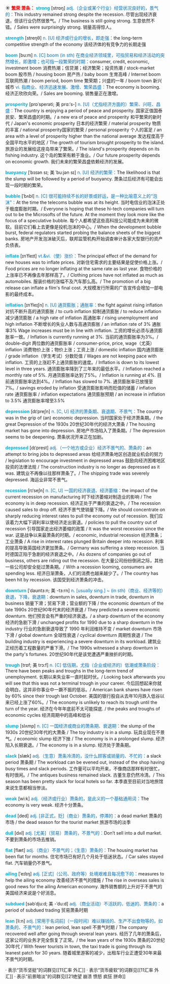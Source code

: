 ☀ <font color="red">**繁荣 萧条：**</font>
<font color="sky blue">**strong**</font> [strɒŋ] 
<font color="#0070c0">adj.（企业或某个行业）经营状况良好的，景气的：</font>This industry remained strong despite the recession. 尽管出现经济衰退，但该行业仍然很景气。/ The business is still going strong. 生意依然不错。/ Sales were surprisingly strong. 销量高得惊人。

<font color="sky blue">**strength**</font> [streŋθ] 
<font color="#0070c0">n. [U] 经济或行业的增长，即走强：</font>the long-term competitive strength of the economy 该经济体的有竞争力的长期走强

<font color="sky blue">**boom**</font> [bu:m] 
<font color="#0070c0">n. [C] boom (in sth) 在商业经济领域里，可指贸易和经济活动的突然增长，即激增；也可指一段繁荣的时期：</font>consumer, credit, economic, investment boom 消费热潮；信贷潮；经济繁荣；投资热潮 / stock-market boom 股市热 / housing boom 房产热 / baby boom 生育高峰 / Internet boom 互联网热潮 / boom period, boom time 繁荣期；兴盛的一年 / boom town 新兴城市 <font color="#0070c0">vi. 指商业、经济迅速发展、激增、繁荣昌盛：</font>The economy is booming. 经济正欣欣向荣。/ Sales are booming. 销售量正在激增。
                      
<font color="sky blue">**prosperity**</font> [prɒˈsperəti; 美 prɑ:ˈs-]
<font color="#0070c0">n. [U]（尤指经济方面的）繁荣、兴旺、昌盛：</font>The country is enjoying a period of peace and prosperity. 国家正值国泰民安、繁荣昌盛的时期。/ a new era of peace and prosperity 和平繁荣的新时代 / Japan's economic prosperity 日本的经济繁荣 / material prosperity 物质的丰富 / national prosperity国家的繁荣 / personal prosperity 个人的富足 / an area with a level of prosperity higher than the national average 发达程度高于全国平均水平的地区 / The growth of tourism brought prosperity to the island. 旅游业的发展给这座岛带来了繁荣。/ The island's prosperity depends on its fishing industry. 这个岛的繁荣有赖于渔业。/ Our future prosperity depends on economic growth. 我们未来的繁荣昌盛依赖经济的发展。

<font color="sky blue">**buoyancy**</font> [ˈbɔɪən sɪ; 美 ˈbu:jən sɪ]
<font color="#0070c0">n. [U] 经济的繁荣：</font>The likelihood is that the slump will be followed by a period of buoyancy. 萧条过后经济有可能会出现一段时期的繁荣。          
           
<font color="sky blue">**bubble**</font> [ˈbʌbl]
<font color="#0070c0">n. [C] 很可能持续不长的好景或好运，是一种比喻意义上的“泡沫”：</font>At the time the telecoms bubble was at its height. 当时电信业的泡沫正处于极度膨胀时期。/ Everyone is hoping that these hi-tech companies will turn out to be the Microsofts of the future. At the moment they look more like the focus of a speculative bubble. 每个人都希望这些高科技公司能成为未来的微软。目前它们看上去更像是投机泡沫的中心。/ When the development bubble burst, federal regulators started probing the balance sheets of the biggest banks. 房地产开发泡沫破灭后，联邦监管机构开始调查审计各家大型银行的资产负债表。
           
<font color="sky blue">**inflate**</font> [ɪnˈfleɪt]
<font color="#0070c0">vt.&vi.（使）涨价：</font>The principal effect of the demand for new houses was to inflate prices. 对新住宅需求的主要结果是促使价格上涨。/ Food prices are no longer inflating at the same rate as last year. 食物价格的上涨率已不再像去年那样高了。/ Clothing prices have not inflated as much as automobiles. 服装价格的涨幅不及汽车那么高。/ The promotion of a big release can inflate a film's final cost. 大规模发行所需的广告宣传会增加一部电影的最终成本。

<font color="sky blue">**inflation**</font> [ɪnˈfleɪʃn]
<font color="#0070c0">n. [U] 通货膨胀；通胀率：</font>the fight against rising inflation 对抗不断升高的通货膨胀 / to curb inflation 抑制通货膨胀 / to reduce inflation 减少通货膨胀 / a high rate of inflation 高通胀率 / rising unemployment and high inflation 不断增长的失业人数与高通货膨胀 / an inflation rate of 3% 通胀率3% Wage increases must be in line with inflation. 工资的增长必须与通货膨胀率一致。/ Inflation is currently running at 3%. 当前的通货膨胀率为3%。/ double-digit 两位数的通货膨胀率 / consumer-price, price, wage（尤英）inflation 消费物价上涨；物价上涨；工资上涨 / domestic inflation 国内通货膨胀 / grade inflation（学生考试）分数贬值 / Wages are not keeping pace with inflation. 工资的上涨赶不上通货膨胀的速度。/ Inflation is down to its lowest level in three years. 通货膨胀率降到了三年来的最低水平。/ Inflation reached a monthly rate of 5%. 月通货膨胀率达到了5%。/ Inflation is running at 4%. 目前通货膨胀率达到4%。/ Inflation has slowed to 7%. 通货膨胀率已放慢至7%。/ savings eroded by inflation 受通货膨胀影响而贬值的储蓄 / inflation rate 通货膨胀率 / inflation expectations 通货膨胀预期 / an increase in inflation to 3.5% 通货膨胀率增至3.5%

<font color="sky blue">**depression**</font> [dɪˈpreʃn]
<font color="#0070c0">n. [C, U] 经济的萧条期、衰退期、不景气：</font>The country was in the grip of (an) economic depression. 当时国家处于经济萧条期。/ the great Depression of the 1930s 20世纪30年代的经济大萧条 / The housing market has gone into depression. 房地产市场陷入了萧条期。/ The depression seems to be deepening. 萧条状况开来正在加剧。
     
<font color="sky blue">**depressed**</font> [dɪˈprest]
<font color="#0070c0">adj.（一个地方或企业）经济不景气的、萧条的：</font>an attempt to bring jobs to depressed areas 给经济萧条地区创造就业机会的努力 / legislation to encourage investment in depressed areas 鼓励向经济困难地区投资的法律法规 / The construction industry is no longer as depressed as it was. 建筑业不再像以往那样萧条了。/ The shipping trade was severely depressed. 海运业非常不景气。
    
<font color="sky blue">**recession**</font> [rɪˈseʃn]
<font color="#0070c0">n. [C, U] 一国的经济衰退、经济萎缩：</font>the impact of the current recession on manufacturing 时下经济萎缩对制造业的影响 / The economy is in deep recession. 经济正处于严重的衰退之中。/ The recession caused sales to drop off. 经济不景气使销量下降。/ We should concentrate on sharply reducing interest rates to pull the economy out of recession. 我们应该着力大幅下调利率以使经济走出衰退。/ policies to pull the country out of recession 引导国家走出经济萎缩的政策 / It was the worst recession since the war. 这是战争以来最萧条的时期。/ economic, industrial recession 经济萧条；工业萧条 / A rise in interest rates plunged Britain deeper into recession. 利率的提高导致英国经济更加萧条。/ Germany was suffering a steep recession. 当时德国正陷于急剧的经济衰退之中。/ As dozens of companies go out of business, others are riding out the recession. 在大量公司纷纷倒闭之际，其他一些公司却安全挺过萧条期。/ With a recession looming, consumers are spending less. 经济日渐萧条，人们的消费也越来越少了。/ The country has been hit by recession. 该国受到经济萧条的冲击。
                      
<font color="sky blue">**downturn**</font> [ˈdaʊntɜ:n; 美 -tɜ:rn]
<font color="#0070c0">n. [usually sing.] ~ (in sth)（商业、经济等的）衰退，下降，衰退期：</font>downturn in sales, downturn in trade, downturn in business 销量下滑；贸易下滑；营业额的下降 / the economic downturn of the late 1990s 20世纪90年代末的经济衰退 / They predicted a severe economic downturn. 他们预言会有严重的经济衰退。/ a sharp downturn of the economy 经济的急剧下滑 / unchanged profits for 1990 due to a sharp downturn in the industry 行业的急剧衰退导致了 1990 年利润维持不变 / market downturn 市场下滑 / global downturn 全球性衰退 / cyclical downturn 周期性衰退 / The building industry is experiencing a severe downturn in its workload. 建筑业正经历着工程数量的严重下滑。/ The 1990s witnessed a sharp downturn in the party's fortunes. 20世纪90年代是该党遭遇严重挫折的时期。

<font color="sky blue">**trough**</font> [trɒf; 美 trɔ:f]
<font color="#0070c0">n. [C] 低估期，尤指（企业或经济的）低潮或萧条阶段：</font>There have been peaks and troughs in the long-term trend of unemployment. 长期以来失业率一直时起时伏。/ Looking back afterwards you will see that this was not a terminal trough in your career. 今后回想起来你就会明白，这并非你事业中一蹶不振的低谷。/ American bank shares have risen by 60% since their trough last October. 美国的银行股自从去年10月跌入低谷以来已经上涨了60%。/ The economy is unlikely to reach its trough until the turn of the year. 经济在今年年底前不太可能探底. / the peaks and troughs of economic cycles 经济周期中的高峰和低谷

<font color="sky blue">**slump**</font> [slʌmp]
<font color="#0070c0">n. [C] 一国经济或商业的萧条期、衰退期：</font>the slump of the 1930s 20世纪30年代的大萧条 / The toy industry is in a slump. 玩具业现在不景气。/ economic slump 经济下挫 / The economy is in a prolonged slump. 经济陷入长期衰退。/ The economy is in a slump. 经济处于萧条期。
           
<font color="sky blue">**slack**</font> [slæk]
<font color="#0070c0">adj.（生意）萧条冷清的，没什么顾客或销量的、不忙的：</font>a slack period 萧条期 / The workload can be evened out, instead of the shop having busy times and slack periods. 工作量可以平均开来，不像商店那样有时很忙，有时很闲。/ The antiques business remained slack. 古董生意仍然冷清。/ This season has been pretty slack for local hotels so far. 本季直至目前对当地旅馆来说生意都相当惨淡。

<font color="sky blue">**weak**</font> [wi:k] 
<font color="#0070c0">adj.（经济或行业）萧条的，是此义的一个基础通用词：</font>The economy is very weak. 经济十分萧条。

<font color="sky blue">**dead**</font> [ded] 
<font color="#0070c0">adj. [非正式，贬]（商业）萧条的，停滞的：</font>a dead market 萧条的市场 / the dead season for the tourist market 旅游市场的淡季

<font color="sky blue">**dull**</font> [dʌl] 
<font color="#0070c0">adj. [尤美]（贸易）萧条的，不景气的：</font>Don’t sell into a dull market. 不要到萧条的市场去推销。

<font color="sky blue">**flat**</font> [flæt] 
<font color="#0070c0">adj.（商业）不景气的；（生意）萧条的：</font>The housing market has been flat for months. 住宅市场已有好几个月处于低迷状态。/ Car sales stayed flat. 汽车销量仍不景气。
            
<font color="sky blue">**ailing**</font> [ˈeɪlɪŋ]
<font color="#0070c0">adj. [正式]（公司、政府等）处境艰难且每况愈下的：</font>measures to help the ailing economy 改善经济不景气的措施 / The rise in overseas sales is good news for the ailing American economy. 海外销售额的上升对于不景气的美国经济来说是个好消息。
                      
<font color="sky blue">**subdued**</font> [səbˈdju:d; 美 -ˈdu:d]
<font color="#0070c0">adj.（商业活动）不活跃的、低迷的、萧条的：</font>a period of subdued trading 贸易萧条时期

<font color="sky blue">**lean**</font> [li:n]
<font color="#0070c0">adj. [常用于名词前]（一段时间）难以赚钱的、生产不出食物等的，如萧条的、不景气的：</font>lean period, lean spell 不景气时期 / The company recovered well after going through several lean years. 经历了几年的萧条后，这家公司的业务才完全恢复了正常。/ the lean years of the 1930s 萧条的20世纪30年代 / With fewer tourists in town, the taxi trade is going through its leanest patch for 30 years. 随着城里游客的减少，出租车行业正遭受30年来最不景气的时期。

· 表示“货币坚挺”的词群见[[11汇率 外汇]]
· 表示“货币疲软”的词群见[[11汇率 外汇]]
· 表示“前景暗淡”的词群见[[21绝望 崩溃 愤怒 疯狂 拼命]]